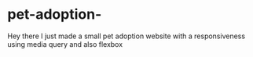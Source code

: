 # pet-adoption-

Hey there I just made a small pet adoption website with a responsiveness using media query and also flexbox
